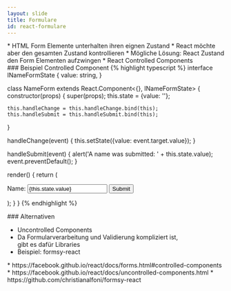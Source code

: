 ```yaml
---
layout: slide
title: Formulare
id: react-formulare
---
```

<section markdown="1">
* HTML Form Elemente unterhalten ihren eignen Zustand
* React möchte aber den gesamten Zustand kontrollieren
* Mögliche Lösung: React Zustand den Form Elementen aufzwingen
* React Controlled Components
</section>

<section markdown="1">
### Beispiel Controlled Component
{% highlight typescript %}
interface INameFormState {
    value: string,
}

class NameForm extends React.Component<{}, INameFormState> {
  constructor(props) {
    super(props);
    this.state = {value: ''};

    this.handleChange = this.handleChange.bind(this);
    this.handleSubmit = this.handleSubmit.bind(this);
  }

  handleChange(event) {
    this.setState({value: event.target.value});
  }

  handleSubmit(event) {
    alert('A name was submitted: ' + this.state.value);
    event.preventDefault();
  }

  render() {
    return (
      <form onSubmit={this.handleSubmit}>
        <label>
          Name:
          <input type="text" value={this.state.value} onChange={this.handleChange} />
        </label>
        <input type="submit" value="Submit" />
      </form>
    );
  }
}
{% endhighlight %}
</section>

<section markdown="1">
### Alternativen

* Uncontrolled Components
* Da Formularverarbeitung und Validierung kompliziert ist,<br/>
  gibt es dafür Libraries
* Beispiel: formsy-react
</section>

<section markdown="1">
* https://facebook.github.io/react/docs/forms.html#controlled-components
* https://facebook.github.io/react/docs/uncontrolled-components.html
* https://github.com/christianalfoni/formsy-react
</section>
